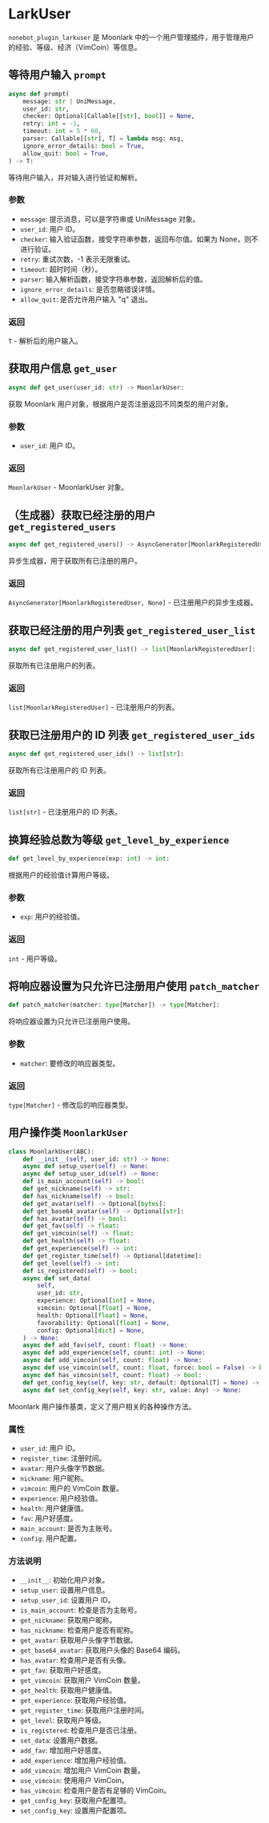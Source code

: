 # LarkUser

`nonebot_plugin_larkuser` 是 Moonlark 中的一个用户管理插件，用于管理用户的经验、等级、经济（VimCoin）等信息。

## 等待用户输入 `prompt`

```python
async def prompt(
    message: str | UniMessage,
    user_id: str,
    checker: Optional[Callable[[str], bool]] = None,
    retry: int = -1,
    timeout: int = 5 * 60,
    parser: Callable[[str], T] = lambda msg: msg,
    ignore_error_details: bool = True,
    allow_quit: bool = True,
) -> T:
```

等待用户输入，并对输入进行验证和解析。

### 参数

- `message`: 提示消息，可以是字符串或 UniMessage 对象。
- `user_id`: 用户 ID。
- `checker`: 输入验证函数，接受字符串参数，返回布尔值。如果为 None，则不进行验证。
- `retry`: 重试次数，-1 表示无限重试。
- `timeout`: 超时时间（秒）。
- `parser`: 输入解析函数，接受字符串参数，返回解析后的值。
- `ignore_error_details`: 是否忽略错误详情。
- `allow_quit`: 是否允许用户输入 "q" 退出。

### 返回

`T` - 解析后的用户输入。

## 获取用户信息 `get_user`

```python
async def get_user(user_id: str) -> MoonlarkUser:
```

获取 Moonlark 用户对象，根据用户是否注册返回不同类型的用户对象。

### 参数

- `user_id`: 用户 ID。

### 返回

`MoonlarkUser` - MoonlarkUser 对象。

## （生成器）获取已经注册的用户 `get_registered_users`

```python
async def get_registered_users() -> AsyncGenerator[MoonlarkRegisteredUser, None]:
```

异步生成器，用于获取所有已注册的用户。

### 返回

`AsyncGenerator[MoonlarkRegisteredUser, None]` - 已注册用户的异步生成器。

## 获取已经注册的用户列表 `get_registered_user_list`

```python
async def get_registered_user_list() -> list[MoonlarkRegisteredUser]:
```

获取所有已注册用户的列表。

### 返回

`list[MoonlarkRegisteredUser]` - 已注册用户的列表。

## 获取已注册用户的 ID 列表 `get_registered_user_ids`

```python
async def get_registered_user_ids() -> list[str]:
```

获取所有已注册用户的 ID 列表。

### 返回

`list[str]` - 已注册用户的 ID 列表。

## 换算经验总数为等级 `get_level_by_experience`

```python
def get_level_by_experience(exp: int) -> int:
```

根据用户的经验值计算用户等级。

### 参数

- `exp`: 用户的经验值。

### 返回

`int` - 用户等级。

## 将响应器设置为只允许已注册用户使用 `patch_matcher`

```python
def patch_matcher(matcher: type[Matcher]) -> type[Matcher]:
```

将响应器设置为只允许已注册用户使用。

### 参数

- `matcher`: 要修改的响应器类型。

### 返回

`type[Matcher]` - 修改后的响应器类型。

## 用户操作类 `MoonlarkUser`

```python
class MoonlarkUser(ABC):
    def __init__(self, user_id: str) -> None:
    async def setup_user(self) -> None:
    async def setup_user_id(self) -> None:
    def is_main_account(self) -> bool:
    def get_nickname(self) -> str:
    def has_nickname(self) -> bool:
    def get_avatar(self) -> Optional[bytes]:
    def get_base64_avatar(self) -> Optional[str]:
    def has_avatar(self) -> bool:
    def get_fav(self) -> float:
    def get_vimcoin(self) -> float:
    def get_health(self) -> float:
    def get_experience(self) -> int:
    def get_register_time(self) -> Optional[datetime]:
    def get_level(self) -> int:
    def is_registered(self) -> bool:
    async def set_data(
        self,
        user_id: str,
        experience: Optional[int] = None,
        vimcoin: Optional[float] = None,
        health: Optional[float] = None,
        favorability: Optional[float] = None,
        config: Optional[dict] = None,
    ) -> None:
    async def add_fav(self, count: float) -> None:
    async def add_experience(self, count: int) -> None:
    async def add_vimcoin(self, count: float) -> None:
    async def use_vimcoin(self, count: float, force: bool = False) -> bool:
    async def has_vimcoin(self, count: float) -> bool:
    def get_config_key(self, key: str, default: Optional[T] = None) -> T:
    async def set_config_key(self, key: str, value: Any) -> None:
```

Moonlark 用户操作基类，定义了用户相关的各种操作方法。

### 属性

- `user_id`: 用户 ID。
- `register_time`: 注册时间。
- `avatar`: 用户头像字节数据。
- `nickname`: 用户昵称。
- `vimcoin`: 用户的 VimCoin 数量。
- `experience`: 用户经验值。
- `health`: 用户健康值。
- `fav`: 用户好感度。
- `main_account`: 是否为主账号。
- `config`: 用户配置。

### 方法说明

- `__init__`: 初始化用户对象。
- `setup_user`: 设置用户信息。
- `setup_user_id`: 设置用户 ID。
- `is_main_account`: 检查是否为主账号。
- `get_nickname`: 获取用户昵称。
- `has_nickname`: 检查用户是否有昵称。
- `get_avatar`: 获取用户头像字节数据。
- `get_base64_avatar`: 获取用户头像的 Base64 编码。
- `has_avatar`: 检查用户是否有头像。
- `get_fav`: 获取用户好感度。
- `get_vimcoin`: 获取用户 VimCoin 数量。
- `get_health`: 获取用户健康值。
- `get_experience`: 获取用户经验值。
- `get_register_time`: 获取用户注册时间。
- `get_level`: 获取用户等级。
- `is_registered`: 检查用户是否已注册。
- `set_data`: 设置用户数据。
- `add_fav`: 增加用户好感度。
- `add_experience`: 增加用户经验值。
- `add_vimcoin`: 增加用户 VimCoin 数量。
- `use_vimcoin`: 使用用户 VimCoin。
- `has_vimcoin`: 检查用户是否有足够的 VimCoin。
- `get_config_key`: 获取用户配置项。
- `set_config_key`: 设置用户配置项。
